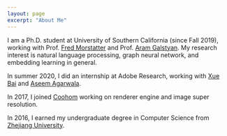 ```yaml
---
layout: page
excerpt: "About Me"
---
```

I am a Ph.D. student at University of Southern California (since Fall 2019), working with Prof. [Fred Morstatter](https://isi.edu/~fredmors/) and Prof. [Aram Galstyan](https://www.isi.edu/people/galstyan/about). My research interest is natural language processing, graph neural network, and embedding learning in general.

In summer 2020, I did an internship at Adobe Research, working with [Xue Bai](https://sites.google.com/view/xuebai/home) and [Aseem Agarwala](http://www.agarwala.org/).

In 2017, I joined [Coohom](https://www.coohom.com/) working on renderer engine and image super resolution.

In 2016, I earned my undergraduate degree in Computer Science from [Zhejiang University](https://www.zju.edu.cn/english/).

<!---During my undergraduate study, I worked in the [Digital Media Computing & Design Lab](http://www.dcd.zju.edu.cn/){:target="_blank"} under [Siliang Tang](http://person.zju.edu.cn/en/siliang){:target="_blank"}. I contributed to the ZJU Entity Discovery and Linking System and won the first place in the NIST 2016 Text Analysis Conference Knowledge Base Population Contest.

After graduate, I joined [Qunhe Information Technology](http://www.kujiale.com/){:target="_blank"} as a research engineer. I have created an automated floor plan recognition system, and currently working on 3D scenes style transfer. My research interests focus on machine learning, especially on reinforcement learning and transfer learning.

--->